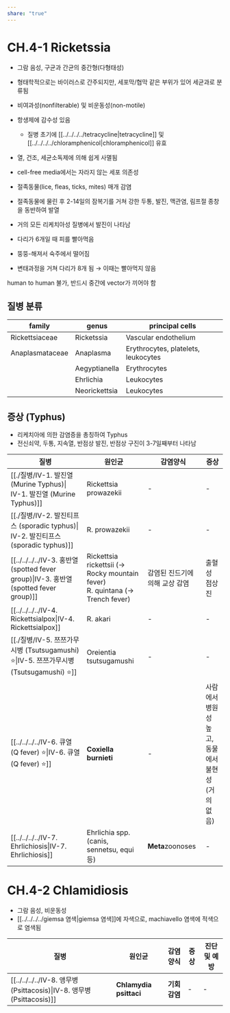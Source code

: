 ```yaml
---
share: "true"
---
```


# CH.4-1 Ricketssia 

- 그람 음성, 구균과 간균의 중간형(다형태성)
- 형태학적으로는 바이러스로 간주되지만, 세포막/협막 같은 부위가 있어 세균과로 분류됨
- 비여과성(nonfilterable) 및 비운동성(non-motile)
- 항생제에 감수성 있음
	- 질병 초기에 [[../../../../tetracycline|tetracycline]] 및 [[../../../../chloramphenicol|chloramphenicol]] 유효
- 열, 건조, 세균소독제에 의해 쉽게 사멸됨
- cell-free media에서는 자라지 않는 세포 의존성
- 절족동물(lice, fleas, ticks, mites) 매개 감염
- 절족동물에 물린 후 2-14일의 잠복기를 거쳐 강한 두통, 발진, 맥관염, 림프절 종창을 동반하여 발열
- 거의 모든 리케치아성 질병에서 발진이 나타남

- 다리가 6개일 때 피를 빨아먹음
- 뚱뚱-해져서 숙주에서 떨어짐
- 변태과정을 거쳐 다리가 8개 됨 → 이때는 빨아먹지 않음

human to human 불가, 반드시 중간에 vector가 끼어야 함

## 질병 분류

| family          | genus         | principal cells                     |
| --------------- | ------------- | ----------------------------------- |
| Rickettsiaceae  | Ricketssia    | Vascular endothelium                |
| Anaplasmataceae | Anaplasma     | Erythrocytes, platelets, leukocytes |
|                 | Aegyptianella | Erythrocytes                        |
|                 | Ehrlichia     | Leukocytes                          |
|                 | Neorickettsia | Leukocytes                          |

## 증상 (Typhus)

- 리케치아에 의한 감염증을 총칭하여 Typhus
- 전신쇠약, 두통, 지속열, 반점상 발진, 반점상 구진이 3-7일째부터 나타남


| 질병                                                                                                     | 원인균                                                                            | 감염양식              | 증상                               |
| ------------------------------------------------------------------------------------------------------ | ------------------------------------------------------------------------------ | ----------------- | -------------------------------- |
| [[./질병/Ⅳ-1. 발진열 (Murine Typhus)\|Ⅳ-1. 발진열 (Murine Typhus)]]             | Rickettsia prowazekii                                                          | \-                | \-                               |
| [[./질병/Ⅳ-2. 발진티프스 (sporadic typhus)\|Ⅳ-2. 발진티프스 (sporadic typhus)]]     | R. prowazekii                                                                  | \-                | \-                               |
| [[../../../../Ⅳ-3. 홍반열 (spotted fever group)\|Ⅳ-3. 홍반열 (spotted fever group)]] | Rickettsia rickettsii (→ Rocky mountain fever)<br>R. quintana (→ Trench fever) | 감염된 진드기에 의해 교상 감염 | 출혈성 점상진                          |
| [[../../../../Ⅳ-4. Rickettsialpox\|Ⅳ-4. Rickettsialpox]]                       | R. akari                                                                       | \-                | \-                               |
| [[./질병/Ⅳ-5. 쯔쯔가무시병 (Tsutsugamushi) ⭐\|Ⅳ-5. 쯔쯔가무시병 (Tsutsugamushi) ⭐]]   | Oreientia tsutsugamushi                                                        | \-                | \-                               |
| [[../../../../Ⅳ-6. 큐열 (Q fever) ⭐\|Ⅳ-6. 큐열 (Q fever) ⭐]]                       | **Coxiella burnieti**                                                          | \-                | 사람에서 병원성 높고, <br>동물에서 불현성(거의 없음) |
| [[../../../../Ⅳ-7. Ehrlichiosis\|Ⅳ-7. Ehrlichiosis]]                           | Ehrlichia spp.(canis, sennetsu, equi 등)                                        | **Meta**zoonoses  | \-                               |


# CH.4-2 Chlamidiosis

- 그람 음성, 비운동성
- [[../../../../giemsa 염색|giemsa 염색]]에 자색으로, machiavello 염색에 적색으로 염색됨

| 질병                                                                                     | 원인균                    | 감염양식     | 증상 | 진단 및 예방 |
| -------------------------------------------------------------------------------------- | ---------------------- | -------- | -- | ------- |
| [[../../../../Ⅳ-8. 앵무병 (Psittacosis)\|Ⅳ-8. 앵무병 (Psittacosis)]] | **Chlamydia psittaci** | **기회감염** | \- | \-      |


